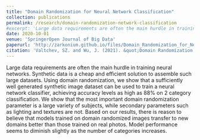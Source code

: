 ```yaml
---
title: "Domain Randomization for Neural Network Classification"
collection: publications
permalink: /research/domain-randomization-network-classification
#excerpt: 'Large data requirements are often the main hurdle in training neural networks. Synthetic data is a cheap and efficient solution to assemble such large datasets. Using domain randomization, we show that a sufficiently well generated synthetic image dataset can be used to train a neural network classifier, achieving accuracy levels as high as 88% on 2 category classification. We show that the most important domain randomization parameter is a large variety of subjects, while secondary parameters such as lighting and textures are not. Based on our results, there is reason to believe that models trained on domain randomized images transfer to new domains better than those trained on real photos. Model performance seems to diminish slightly as the number of categories increases.'
date: 2020-10-01
venue: 'SpringerOpen Journal of Big Data'
paperurl: 'http://zarkonium.github.io/files/Domain_Randomization_for_Neural_Network_Classification_Published.pdf'
citation: 'Valtchev, SZ. and Wu, J. (2021). &quot;Domain Randomization for Neural Network Classification&quot;, <i>SpringerOpen Journal of Big Data</i>. 8:94.'
---
```

Large data requirements are often the main hurdle in training neural networks. Synthetic data is a cheap and efficient solution to assemble such large datasets. Using domain randomization, we show that a sufficiently well generated synthetic image dataset can be used to train a neural network classifier, achieving accuracy levels as high as 88% on 2 category classification. We show that the most important domain randomization parameter is a large variety of subjects, while secondary parameters such as lighting and textures are not. Based on our results, there is reason to believe that models trained on domain randomized images transfer to new domains better than those trained on real photos. Model performance seems to diminish slightly as the number of categories increases.
